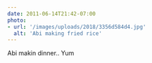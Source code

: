```yaml
---
date: 2011-06-14T21:42-07:00
photo:
- url: '/images/uploads/2018/3356d584d4.jpg'
  alt: 'Abi making fried rice'
---
```

Abi makin dinner.. Yum
